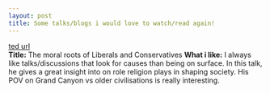 ```yaml
---
layout: post
title: Some talks/blogs i would love to watch/read again!
---
```


<div class="posts">
    <article class="post">
      <a href="https://www.ted.com/talks/jonathan_haidt_the_moral_roots_of_liberals_and_conservatives">ted url</a>
      <div class="entry">
        <b>Title:</b> The moral roots of Liberals and Conservatives
        <b>What i like:</b>
        I always like talks/discussions that look for causes than being on surface.
        In this talk, he gives a great insight into on role religion plays in shaping society.
        His POV on Grand Canyon vs older civilisations is really interesting.
      </div>
    </article>
</div>
